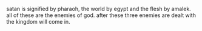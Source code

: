 satan is signified by pharaoh, the world by egypt and the flesh by amalek. all of 
these are the enemies of god. after these three enemies are dealt with the kingdom
will come in.
